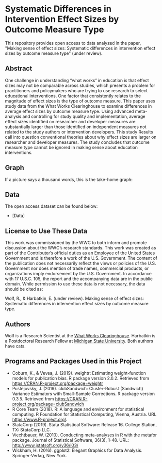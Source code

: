 # Systematic Differences in Intervention Effect Sizes by Outcome Measure Type
This repository provides open access to data analyzed in the paper, "Making sense of effect sizes: Systematic differences in intervention effect sizes by outcome measure type" (under review).

## Abstract

One challenge in understanding “what works” in education is that effect sizes may not be comparable across studies, which presents a problem for practitioners and policymakers who are trying to use research to select educational interventions. One factor that consistently relates to the magnitude of effect sizes is the type of outcome measure. This paper uses study data from the What Works Clearinghouse to examine differences in average effect sizes by outcome measure type. Using advanced meta-analysis and controlling for study quality and implementation, average effect sizes identified on researcher and developer measures are substantially larger than those identified on independent measures not related to the study authors or intervention developers. This study Results call into question conventional theories about why effect sizes are larger on researcher and developer measures. The study concludes that outcome measure type cannot be ignored in making sense about education interventions.

## Graph

If a picture says a thousand words, this is the take-home graph:

## Data

The open access dataset can be found below:

- [Data]


## License to Use These Data

This work was commissioned by the WWC to both inform and promote discussion about the WWC’s research standards. This work was created as part of the Contributor’s official duties as an Employee of the United States Government and is therefore a work of the U.S. Government. The content of the publication does not necessarily reflect the views or policies of the U.S. Government nor does mention of trade names, commercial products, or organizations imply endorsement by the U.S. Government. In accordance with 17 U.S.C. 105, the report and the accompanying data are in the public domain. While permission to use these data is not necessary, the data should be cited as:

Wolf, R., & Harbatkin, E. (under review). Making sense of effect sizes: Systematic differences in intervention effect sizes by outcome measure type. 

## Authors

Wolf is a Research Scientist at the [What Works Clearinghouse](https://ies.ed.gov/ncee/wwc/).
Harbatkin is a Postdoctoral Research Fellow at [Michigan State University](https://education.msu.edu/people/harbatkin-erica/).
Both authors have cats.

## Programs and Packages Used in this Project

* Coburn, K., & Vevea, J. (2019). weightr: Estimating weight-function models for publication bias. R package version 2.0.2. Retrieved from https://CRAN.R-project.org/package=weightr
* Pustejovsky, J. (2019). clubSandwich: Cluster-Robust (Sandwich) Variance Estimators with Small-Sample Corrections. R package version 0.3.5. Retrieved from https://CRAN.R-project.org/package=clubSandwich 
* R Core Team (2018). R: A language and environment for statistical computing. R Foundation for Statistical Computing, Vienna, Austria. URL https://www.R-project.org/. 
* StataCorp (2019). Stata Statistical Software: Release 16. College Station, TX: StataCorp LLC.
* Viechtbauer, W. (2010). Conducting meta-analyses in R with the metafor package. Journal of
  Statistical Software, 36(3), 1-48. URL: http://www.jstatsoft.org/v36/i03/
 * Wickham, H. (2016). ggplot2: Elegant Graphics for Data Analysis. Springer-Verlag, New York. 
  






